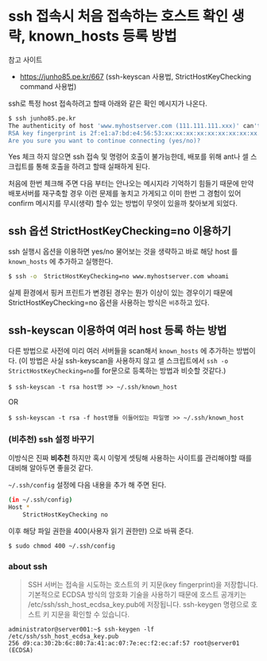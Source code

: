 # ssh 접속시 처음 접속하는 호스트 확인 생략, known_hosts 등록 방법

참고 사이트
- https://junho85.pe.kr/667 (ssh-keyscan 사용법, StrictHostKeyChecking command 사용법)


ssh로 특정 host 접속하려고 할때 아래와 같은 확인 메시지가 나온다.
```bash
$ ssh junho85.pe.kr
The authenticity of host 'www.myhostserver.com (111.111.111.xxx)' can't be established.
RSA key fingerprint is 2f:e1:a7:bd:e4:56:53:xx:xx:xx:xx:xx:xx:xx:xx:xx.
Are you sure you want to continue connecting (yes/no)?
```
Yes 체크 하지 않으면 ssh 접속 및 명령어 호출이 불가능한데, 배포를 위해 ant나 셀 스크립트를 통해 호출을 하려고 할때 실패하게 된다.

처음에 한번 체크해 주면 다음 부터는 안나오는 메시지라 기억하기 힘들기 때문에 만약 배포서버를 재구축할 경우 이런 문제를 놓치고 가게되고 이미 한번 그 경험이 있어 confirm 메시지를 무시(생략) 할수 있는 방법이 무엇이 있을까 찾아보게 되었다.

## ssh 옵션 StrictHostKeyChecking=no 이용하기

ssh 실행시 옵션을 이용하면 yes/no 물어보는 것을 생략하고 바로 해당 host 를 `known_hosts` 에 추가하고 실행한다.

```bash
$ ssh -o  StrictHostKeyChecking=no www.myhostserver.com whoami
```

실제 환경에서 핑커 프린트가 변경된 경우는 뭔가 이상이 있는 경우이기 때문에 StrictHostKeyChecking=no 옵션을 사용하는 방식은 `비추`하고 있다.

## ssh-keyscan 이용하여 여러 host 등록 하는 방법

다른 방법으로 사전에 미리 여러 서버들을 scan해서 `known_hosts` 에 추가하는 방법이다. (이 방법은 사실 ssh-keyscan을 사용하지 않고 셀 스크립트에서 `ssh -o StrictHostKeyChecking=no`를 for문으로 등록하는 방법과 비슷할 것같다.)

```
$ ssh-keyscan -t rsa host명 >> ~/.ssh/known_host
```

OR

```
$ ssh-keyscan -t rsa -f host명들 이들어있는 파일명 >> ~/.ssh/known_host
```

### (비추천) ssh 설정 바꾸기

이방식은 진짜 **비추천** 하지만 혹시 이렇게 셋팅해 사용하는 사이트를 관리해야할 때를 대비해 알아두면 좋을것 같다.

`~/.ssh/config` 설정에 다음 내용을 추가 해 주면 된다.
```bash
(in ~/.ssh/config)
Host *
    StrictHostKeyChecking no
```

이후 해당 파일 권한을 400(사용자 읽기 권한만) 으로 바꿔 준다.

```bash
$ sudo chmod 400 ~/.ssh/config
```

### about ssh

> SSH 서버는 접속을 시도하는 호스트의 키 지문(key fingerprint)을 저장합니다. 기본적으로 ECDSA 방식의 암호화 기술을 사용하기 때문에 호스트 공개키는 /etc/ssh/ssh_host_ecdsa_key.pub에 저장됩니다. ssh-keygen 명령으로 호스트 키 지문을 확인할 수 있습니다.

```
administrator@server001:~$ ssh-keygen -lf /etc/ssh/ssh_host_ecdsa_key.pub
256 d9:ca:30:2b:6c:80:7a:41:ac:07:7e:ec:f2:ec:af:57 root@server01 (ECDSA)
```
